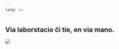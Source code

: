 ```yaml
---
lang: eo
---
```





<h2>Via laborstacio ĉi tie, en via mano.</h2>

<img src="Images/earth.png" />




